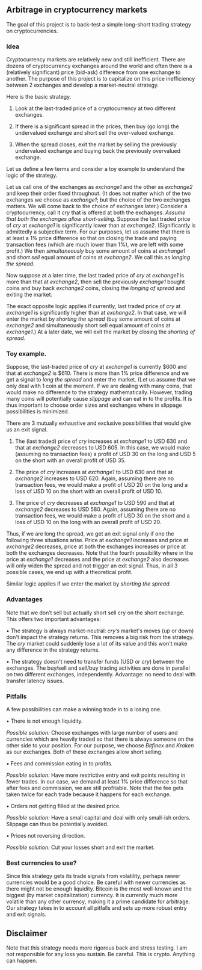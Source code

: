## Arbitrage in cryptocurrency markets
The goal of this project is to back-test a simple long-short trading strategy on cryptocurrencies. 

### Idea
Cryptocurrency markets are relatively new and still inefficient. There are dozens of cryptocurrency exchanges around the world and 
often there is a (relatively significant) price (bid-ask) difference from one exchange to another. The purpose of this project is 
to capitalize on this price inefficiency between 2 exchanges and develop a market-neutral strategy.

Here is the basic strategy. 

1.	Look at the last-traded price of a cryptocurrency at two different exchanges. 

2.	If there is a significant spread in the prices, then buy (go long) the undervalued exchange and short sell the over-valued exchange.                                                                                                                                                           

3.	When the spread closes, exit the market by selling the previously undervalued exchange and buying back the previously 
overvalued exchange. 

Let us define a few terms and consider a toy example to understand the logic of the strategy. 

Let us call one of the exchanges as *exchange1* and the other as *exchange2* and keep their order fixed throughout. 
(It does not matter which of the two exchanges we choose as *exchange1*; but the choice of the two exchanges matters. 
We will come back to the choice of exchanges later.)
Consider a cryptocurrency, call it *cry* that is offered at both the exchanges. *Assume that both the exchanges allow short-selling*. 
Suppose the last traded price of *cry* at *exchange1* is significantly lower than at *exchange2*. 
(Significantly is admittedly a subjective term. For our purposes, let us assume that there is at least a 1% price difference so 
that on closing the trade and paying transaction fees (which are much lower than 1%), we are left with some profit.) We then 
*simultaneously* buy some amount of coins at *exchange1* and *short sell* equal amount of coins at *exchange2*. 
We call this as *longing the spread*.

Now suppose at a later time, the last traded price of *cry* at *exchange1* is more than 
that at *exchange2*, then sell the previously *exchange1* bought coins and buy back *exchange2* coins, closing the 
*longing of spread* and exiting the market.

The exact opposite logic applies if currently, last traded price of *cry* at *exchange1* is significantly higher than at *exchange2*. 
In that case, we will enter the market by *shorting the spread* (buy some amount of coins at *exchange2* and simultaneously 
short sell equal amount of coins at *exchange1*.) At a later date, we will exit the market by closing the *shorting of spread.* 

### Toy example. 

Suppose, the last-traded price of *cry* at *exchange1* is currently $600 and that at *exchange2* is $610. 
There is more than 1% price difference and we get a signal to *long the spread* and enter the market. 
(Let us assume that we only deal with 1 coin at the moment. If we are dealing with many coins, that would make 
no difference to the strategy mathematically.  However, trading many coins will potentially cause *slippage* and can eat 
in to the profits. It is thus important to choose order sizes and exchanges where in slippage possibilities is minimized.

There are 3 mutually exhaustive and exclusive possibilities that would give us an exit signal. 

1.	The (last traded) price of *cry* increases at *exchange1* to USD 630 and that at *exchange2* decreases to  USD 605. 
In this case, we would make (assuming no transaction fees) a profit of  USD 30 on the long and  USD 5 on the short with an 
overall profit of  USD 35. 

2.	The price of *cry* increases at *exchange1* to  USD 630 and that at *exchange2* increases to  USD 620. 
Again, assuming there are no transaction fees, we would make a profit of  USD 20 on the long and a loss of  USD 10 on 
the short with an overall profit of  USD 10. 

3.	The price of *cry* decreases at *exchange1* to  USD 590 and that at *exchange2* decreases to  USD 580. 
Again, assuming there are no transaction fees, we would make a profit of  USD 30 on the short and a loss of  USD 10 on the 
long with an overall profit of  USD 20.

Thus, if we are long the spread, we get an exit signal only if one the following three situations arise. 
Price at *exchange1* increases and price at *exchange2* decreases, price at both the exchanges increases or 
price at both the exchanges decreases. Note that the fourth possibility where in the price at *exchange1* decreases 
and the price at *exchange2* also decreases will only widen the spread and not trigger an exit signal. 
Thus, in all 3 possible cases, we end up with a theoretical profit. 

Similar logic applies if we enter the market by *shorting the spread.*

### Advantages

Note that we don’t sell but actually short sell cry on the short exchange. This offers two important advantages:

•	The strategy is always market-neutral: *cry’s* market's moves (up or down) don't impact the strategy returns. 
This removes a big risk from the strategy. The *cry* market could suddenly lose a lot of its value and this won't make
any difference in the strategy returns.

•	The strategy doesn't need to transfer funds (USD or *cry*) between the exchanges. 
The buy/sell and sell/buy trading activities are done in parallel on two different exchanges, independently. 
Advantage: no need to deal with transfer latency issues.

### Pitfalls

A few possibilities can make a winning trade in to a losing one. 

•	There is not enough liquidity. 

*Possible solution:* Choose exchanges with large number of users and currencies which are heavily traded so that there 
is always someone on the other side to your position. 
For our purpose, we choose *Bitfinex* and *Kraken* as our exchanges. 
Both of these exchanges allow short selling. 

•	Fees and commission eating in to profits. 

*Possible solution:* Have more restrictive entry and exit points resulting in fewer trades. 
In our case, we demand at least 1% price difference so that after fees and commission, we are still profitable. 
Note that the fee gets taken twice for each trade because it happens for each exchange. 

•	Orders not getting filled at the desired price. 

*Possible solution:* Have a small capital and deal with only small-ish orders. 
Slippage can thus be potentially avoided. 

•	Prices not reversing direction. 

*Possible solution:* Cut your losses short and exit the market. 

### Best currencies to use?

Since this strategy gets its trade signals from volatility, perhaps newer currencies would be a good choice. Be careful with newer currencies as there might not be enough liquidity. 
Bitcoin is the most well-known and the biggest (by market capitalization) currency. It is currently much more volatile than any other currency, making it a prime candidate for arbitrage. 
Our strategy takes in to account all pitfalls and sets up more robust entry and exit signals.

## Disclaimer

Note that this strategy needs more rigorous back and stress testing. 
I am not responsible for any loss you sustain. Be careful. This is crypto. Anything can happen.





      
